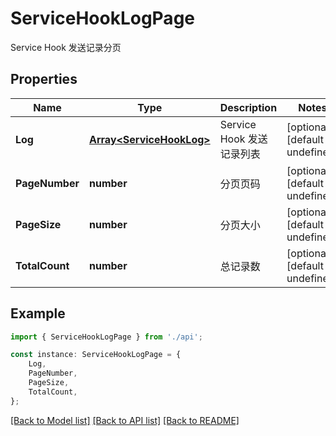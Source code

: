 # ServiceHookLogPage

Service Hook 发送记录分页

## Properties

Name | Type | Description | Notes
------------ | ------------- | ------------- | -------------
**Log** | [**Array&lt;ServiceHookLog&gt;**](ServiceHookLog.md) | Service Hook 发送记录列表 | [optional] [default to undefined]
**PageNumber** | **number** | 分页页码 | [optional] [default to undefined]
**PageSize** | **number** | 分页大小 | [optional] [default to undefined]
**TotalCount** | **number** | 总记录数 | [optional] [default to undefined]

## Example

```typescript
import { ServiceHookLogPage } from './api';

const instance: ServiceHookLogPage = {
    Log,
    PageNumber,
    PageSize,
    TotalCount,
};
```

[[Back to Model list]](../README.md#documentation-for-models) [[Back to API list]](../README.md#documentation-for-api-endpoints) [[Back to README]](../README.md)

